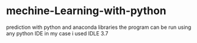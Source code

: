 # mechine-Learning-with-python
prediction with python and anaconda libraries
the program can be run using any python IDE in my case i used IDLE 3.7
